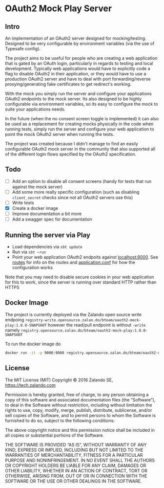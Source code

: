 # OAuth2 Mock Play Server

## Intro

An implementation of an OAuth2 server designed for mocking/testing. Designed to
be very configurable by environment variables (via the use of Typesafe config).

The project aims to be useful for people who are creating a web application that is gated by an OAuth
login, particularly in regards to testing and local development. Typically web applications would
have to explicitly code a flag to disable OAuth2 in their application, or they would have to use
a production OAuth2 server and have to deal with port forwarding/reverse proxying/generating fake certificates
to get redirect's working.

With the mock you simply run the server and configure your applications OAuth2 endpoints to the mock server. Its
also designed to be highly configurable via environment variables, so its easy to configure the mock to suite your
applications needs.

In the future (when the no consent screen toggle is implemented) it can also be used as a replacement for
creating mocks physically in the code when running tests, simply run the server and configure your web
application to point the mock OAuth2 server when running the tests.

The project was created because I didn't manage to find an easily configurable OAuth2 mock server in the community that
also supported all of the different login flows specified by the OAuth2 specification.

## Todo
- [ ] Add an option to disable all consent screens (handy for tests that run
against the mock server)
- [ ] Add some more really specific configuration (such as disabling `client_secret` checks
since not all OAuth2 servers use this)
- [ ] Write tests
- [x] Create a docker image
- [ ] Improve documentation a bit more
- [ ] Add a swagger spec for documentation

## Running the server via Play

* Load dependencies via `sbt update`
* Run via `sbt ~run`
* Point your web application OAuth2 endpoits against [localhost:9000](http://localhost:9000). See
[routes](https://github.com/zalando/OAuth2-mock-play/blob/master/conf/routes) for info on the routes and
[application.conf](https://github.com/zalando/OAuth2-mock-play/blob/master/conf/application.conf) for how the
configuration works

Note that you may need to disable secure cookies in your web application for this to work, since the server
is running over standard HTTP rather than HTTPS

## Docker Image

The project is currently deployed via the Zalando open source write endpoing
`registry-write.opensource.zalan.do/bteam/oauth2-mock-play:1.0.0-SNAPSHOT` however the read/pull endpoint is without `-write` namely `registry.opensource.zalan.do/bteam/oauth2-mock-play:1.0.0-SNAPSHOT`

To run the docker image do

```sh
docker run -it -p 9000:9000 registry.opensource.zalan.do/bteam/oauth2-mock-play:1.0.0-SNAPSHOT
```

## License

The MIT License (MIT) Copyright © 2016 Zalando SE, https://tech.zalando.com

Permission is hereby granted, free of charge, to any person obtaining a copy of this software and associated documentation files (the “Software”), to deal in the Software without restriction, including without limitation the rights to use, copy, modify, merge, publish, distribute, sublicense, and/or sell copies of the Software, and to permit persons to whom the Software is furnished to do so, subject to the following conditions:

The above copyright notice and this permission notice shall be included in all copies or substantial portions of the Software.

THE SOFTWARE IS PROVIDED “AS IS”, WITHOUT WARRANTY OF ANY KIND, EXPRESS OR IMPLIED, INCLUDING BUT NOT LIMITED TO THE WARRANTIES OF MERCHANTABILITY, FITNESS FOR A PARTICULAR PURPOSE AND NONINFRINGEMENT. IN NO EVENT SHALL THE AUTHORS OR COPYRIGHT HOLDERS BE LIABLE FOR ANY CLAIM, DAMAGES OR OTHER LIABILITY, WHETHER IN AN ACTION OF CONTRACT, TORT OR OTHERWISE, ARISING FROM, OUT OF OR IN CONNECTION WITH THE SOFTWARE OR THE USE OR OTHER DEALINGS IN THE SOFTWARE.
